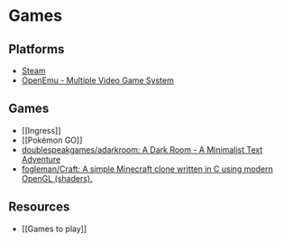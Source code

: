 # Games


## Platforms

- [Steam](http://store.steampowered.com/)
- [OpenEmu - Multiple Video Game System](http://openemu.org/)


## Games

- [[Ingress]]
- [[Pokémon GO]]
- [doublespeakgames/adarkroom: A Dark Room - A Minimalist Text Adventure](https://github.com/doublespeakgames/adarkroom)
- [fogleman/Craft: A simple Minecraft clone written in C using modern OpenGL (shaders).](https://github.com/fogleman/Craft)


## Resources

- [[Games to play]]
